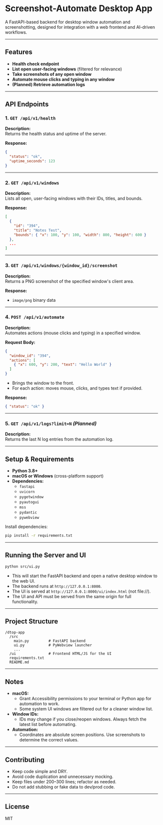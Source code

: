 # Screenshot-Automate Desktop App

A FastAPI-based backend for desktop window automation and screenshotting, designed for integration with a web frontend and AI-driven workflows.

---

## Features

- **Health check endpoint**
- **List open user-facing windows** (filtered for relevance)
- **Take screenshots of any open window**
- **Automate mouse clicks and typing in any window**
- **(Planned) Retrieve automation logs**

---

## API Endpoints

### 1. `GET /api/v1/health`
**Description:**  
Returns the health status and uptime of the server.

**Response:**
```json
{
  "status": "ok",
  "uptime_seconds": 123
}
```

---

### 2. `GET /api/v1/windows`
**Description:**  
Lists all open, user-facing windows with their IDs, titles, and bounds.

**Response:**
```json
[
  {
    "id": "394",
    "title": "Notes Test",
    "bounds": { "x": 100, "y": 100, "width": 800, "height": 600 }
  },
  ...
]
```

---

### 3. `GET /api/v1/windows/{window_id}/screenshot`
**Description:**  
Returns a PNG screenshot of the specified window's client area.

**Response:**  
- `image/png` binary data

---

### 4. `POST /api/v1/automate`
**Description:**  
Automates actions (mouse clicks and typing) in a specified window.

**Request Body:**
```json
{
  "window_id": "394",
  "actions": [
    { "x": 600, "y": 200, "text": "Hello World" }
  ]
}
```
- Brings the window to the front.
- For each action: moves mouse, clicks, and types text if provided.

**Response:**
```json
{ "status": "ok" }
```

---

### 5. `GET /api/v1/logs?limit=N` *(Planned)*
**Description:**  
Returns the last N log entries from the automation log.

---

## Setup & Requirements

- **Python 3.8+**
- **macOS or Windows** (cross-platform support)
- **Dependencies:**  
  - `fastapi`
  - `uvicorn`
  - `pygetwindow`
  - `pyautogui`
  - `mss`
  - `pydantic`
  - `pywebview`

Install dependencies:
```sh
pip install -r requirements.txt
```

---

## Running the Server and UI

```sh
python src/ui.py
```

- This will start the FastAPI backend and open a native desktop window to the web UI.
- The backend runs at `http://127.0.0.1:8000`.
- The UI is served at `http://127.0.0.1:8000/ui/index.html` (not file://).
- The UI and API must be served from the same origin for full functionality.

---

## Project Structure

```
/dtop-app
  /src
    main.py         # FastAPI backend
    ui.py           # PyWebview launcher
    ...
  /ui               # Frontend HTML/JS for the UI
  requirements.txt
  README.md
```

---

## Notes

- **macOS:**  
  - Grant Accessibility permissions to your terminal or Python app for automation to work.
  - Some system UI windows are filtered out for a cleaner window list.
- **Window IDs:**  
  - IDs may change if you close/reopen windows. Always fetch the latest list before automating.
- **Automation:**  
  - Coordinates are absolute screen positions. Use screenshots to determine the correct values.

---

## Contributing

- Keep code simple and DRY.
- Avoid code duplication and unnecessary mocking.
- Keep files under 200–300 lines; refactor as needed.
- Do not add stubbing or fake data to dev/prod code.

---

## License

MIT 
